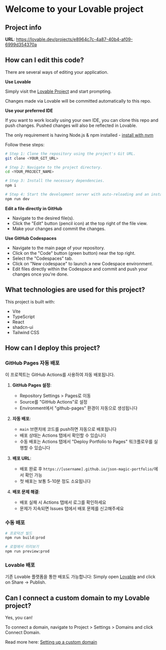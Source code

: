 # Welcome to your Lovable project

## Project info

**URL**: https://lovable.dev/projects/e8964c7c-4a87-40b4-af09-6999d354370a

## How can I edit this code?

There are several ways of editing your application.

**Use Lovable**

Simply visit the [Lovable Project](https://lovable.dev/projects/e8964c7c-4a87-40b4-af09-6999d354370a) and start prompting.

Changes made via Lovable will be committed automatically to this repo.

**Use your preferred IDE**

If you want to work locally using your own IDE, you can clone this repo and push changes. Pushed changes will also be reflected in Lovable.

The only requirement is having Node.js & npm installed - [install with nvm](https://github.com/nvm-sh/nvm#installing-and-updating)

Follow these steps:

```sh
# Step 1: Clone the repository using the project's Git URL.
git clone <YOUR_GIT_URL>

# Step 2: Navigate to the project directory.
cd <YOUR_PROJECT_NAME>

# Step 3: Install the necessary dependencies.
npm i

# Step 4: Start the development server with auto-reloading and an instant preview.
npm run dev
```

**Edit a file directly in GitHub**

- Navigate to the desired file(s).
- Click the "Edit" button (pencil icon) at the top right of the file view.
- Make your changes and commit the changes.

**Use GitHub Codespaces**

- Navigate to the main page of your repository.
- Click on the "Code" button (green button) near the top right.
- Select the "Codespaces" tab.
- Click on "New codespace" to launch a new Codespace environment.
- Edit files directly within the Codespace and commit and push your changes once you're done.

## What technologies are used for this project?

This project is built with:

- Vite
- TypeScript
- React
- shadcn-ui
- Tailwind CSS

## How can I deploy this project?

### GitHub Pages 자동 배포

이 프로젝트는 GitHub Actions를 사용하여 자동 배포됩니다.

1. **GitHub Pages 설정**:
   - Repository Settings > Pages로 이동
   - Source를 "GitHub Actions"로 설정
   - Environment에서 "github-pages" 환경이 자동으로 생성됩니다

2. **자동 배포**:
   - `main` 브랜치에 코드를 push하면 자동으로 배포됩니다
   - 배포 상태는 Actions 탭에서 확인할 수 있습니다
   - 수동 배포는 Actions 탭에서 "Deploy Portfolio to Pages" 워크플로우를 실행할 수 있습니다

3. **배포 URL**:
   - 배포 완료 후 `https://[username].github.io/json-magic-portfolio/`에서 확인 가능
   - 첫 배포는 보통 5-10분 정도 소요됩니다

4. **배포 문제 해결**:
   - 배포 실패 시 Actions 탭에서 로그를 확인하세요
   - 문제가 지속되면 Issues 탭에서 배포 문제를 신고해주세요

### 수동 배포

```bash
# 프로덕션 빌드
npm run build:prod

# 로컬에서 미리보기
npm run preview:prod
```

### Lovable 배포

기존 Lovable 플랫폼을 통한 배포도 가능합니다:
Simply open [Lovable](https://lovable.dev/projects/e8964c7c-4a87-40b4-af09-6999d354370a) and click on Share -> Publish.

## Can I connect a custom domain to my Lovable project?

Yes, you can!

To connect a domain, navigate to Project > Settings > Domains and click Connect Domain.

Read more here: [Setting up a custom domain](https://docs.lovable.dev/features/custom-domain#custom-domain)
